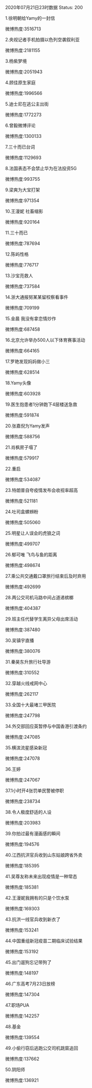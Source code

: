 2020年07月21日23时数据
Status: 200

1.徐明朝给Yamy的一封信

微博热度:3516713

2.央视记者手机拍摄以色列空袭叙利亚

微博热度:2181155

3.杨紫梦境

微博热度:2051943

4.顾佳原生家庭

微博热度:1996566

5.迪士尼在逃公主出街

微博热度:1772273

6.曾毅微博评论

微博热度:1300133

7.三十而已台词

微博热度:1129693

8.法国表态不会禁止华为在法投资5G

微博热度:993755

9.梁爽为大宝打架

微博热度:971354

10.王漫妮 社畜缩影

微博热度:920164

11.三十而已

微博热度:787694

12.陈屿性格

微博热度:776717

13.沙宝亮救人

微博热度:737584

14.浙大通报努某某留校察看事件

微博热度:709199

15.金晨 我没有拿恋情炒作

微博热度:687458

16.北京允许举办500人以下体育赛事活动

微博热度:664165

17.罗艳发现妈妈做小三

微博热度:628514

18.Yamy头像

微博热度:603928

19.医生抱患者1分钟跑下4层楼送急救

微博热度:591874

20.张嘉倪为Yamy发声

微博热度:588756

21.肖枫房子塌了

微博热度:579917

22.重启

微博热度:534087

23.特朗普自夸疫情发布会收视率超高

微博热度:521181

24.吐司盒螺蛳粉

微博热度:505060

25.明星让人误会的虎狼之词

微博热度:499707

26.郁可唯 飞鸟与鱼的距离

微博热度:498674

27.乘公共交通戴口罩旅行结束后及时弃用

微博热度:492699

28.两公交司机马路中间占道递槟榔

微博热度:404387

29.班主任代替学生离异父母出席活动

微博热度:387480

30.吴镇宇直播

微博热度:380076

31.秦昊东升旅行社导游

微博热度:310552

32.穿越火线戒网中心

微博热度:262117

33.全国十大最堵三甲医院

微博热度:247798

34.外交部回应英暂停与中国香港引渡条约

微博热度:247085

35.横滨流星感染新冠

微博热度:247078

36.王婷

微博热度:247067

37.1小时开4张罚单民警被停职

微博热度:238734

38.令人极度舒适的人设

微博热度:203983

39.你拍过最有漫画感的瞬间

微博热度:194576

40.江西抗洪官兵收到山东姑娘跨省外卖

微博热度:185395

41.吴尊友称未来出现疫情是一种常态

微博热度:185381

42.王漫妮我拥有的只是个饮水泵

微博热度:169303

43.抗洪一线官兵收到新衣了

微博热度:153241

44.中国重组新冠疫苗二期临床试验结果

微博热度:153192

45.出门遛狗忘记带狗了

微博热度:148197

46.广东高考7月23日放榜

微博热度:147304

47.职场PUA

微博热度:142257

48.基金

微博热度:139554

49.小偷行窃后逃跑公交司机跳窗追回

微博热度:137662

50.阴阳师

微博热度:136921

